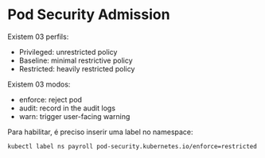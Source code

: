 # Pod Security Admission

Existem 03 perfils:

- Privileged: unrestricted policy
- Baseline: minimal restrictive policy
- Restricted: heavily restricted policy

Existem 03 modos:

- enforce: reject pod
- audit: record in the audit logs
- warn: trigger user-facing warning

Para habilitar, é preciso inserir uma label no namespace:

```shell
kubectl label ns payroll pod-security.kubernetes.io/enforce=restricted
```


